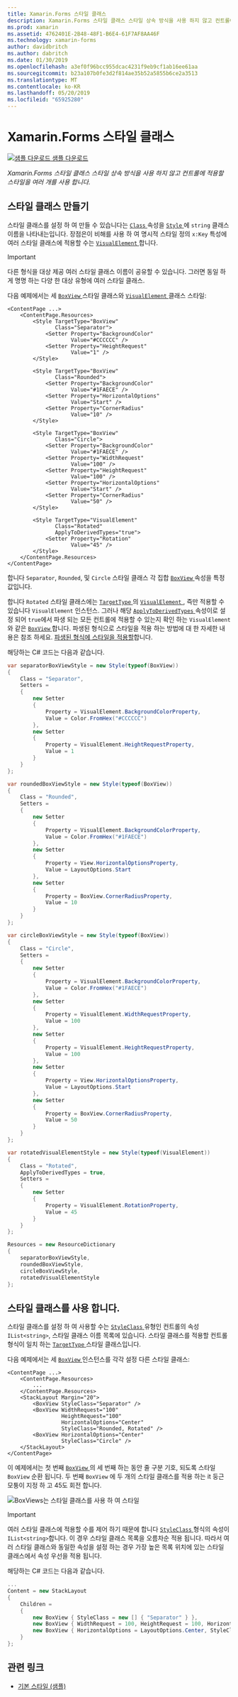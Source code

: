 ```yaml
---
title: Xamarin.Forms 스타일 클래스
description: Xamarin.Forms 스타일 클래스 스타일 상속 방식을 사용 하지 않고 컨트롤에 적용할 스타일을 여러 개를 사용 합니다.
ms.prod: xamarin
ms.assetid: 4762401E-2B48-48F1-B6E4-61F7AF8AA46F
ms.technology: xamarin-forms
author: davidbritch
ms.author: dabritch
ms.date: 01/30/2019
ms.openlocfilehash: a3ef0f96bcc955dcac4231f9eb9cf1ab16ee61aa
ms.sourcegitcommit: b23a107b0fe3d2f814ae35b52a5855b6ce2a3513
ms.translationtype: MT
ms.contentlocale: ko-KR
ms.lasthandoff: 05/20/2019
ms.locfileid: "65925280"
---
```

# <a name="xamarinforms-style-classes"></a>Xamarin.Forms 스타일 클래스

[![샘플 다운로드](~/media/shared/download.png) 샘플 다운로드](https://developer.xamarin.com/samples/xamarin-forms/UserInterface/Styles/BasicStyles/)

_Xamarin.Forms 스타일 클래스 스타일 상속 방식을 사용 하지 않고 컨트롤에 적용할 스타일을 여러 개를 사용 합니다._

## <a name="create-style-classes"></a>스타일 클래스 만들기

스타일 클래스를 설정 하 여 만들 수 있습니다는 [ `Class` ](xref:Xamarin.Forms.Style.Class) 속성을 [ `Style` ](xref:Xamarin.Forms.Style) 에 `string` 클래스 이름을 나타내는입니다. 장점은이 비해를 사용 하 여 명시적 스타일 정의 `x:Key` 특성에 여러 스타일 클래스에 적용할 수는 [ `VisualElement` ](xref:Xamarin.Forms.VisualElement)합니다.

> [!IMPORTANT]
> 다른 형식을 대상 제공 여러 스타일 클래스 이름이 공유할 수 있습니다. 그러면 동일 하 게 명명 하는 다양 한 대상 유형에 여러 스타일 클래스.

다음 예제에서는 세 [ `BoxView` ](xref:Xamarin.Forms.BoxView) 스타일 클래스와 [ `VisualElement` ](xref:Xamarin.Forms.VisualElement) 클래스 스타일:

```xaml
<ContentPage ...>
    <ContentPage.Resources>
        <Style TargetType="BoxView"
               Class="Separator">
            <Setter Property="BackgroundColor"
                    Value="#CCCCCC" />
            <Setter Property="HeightRequest"
                    Value="1" />
        </Style>

        <Style TargetType="BoxView"
               Class="Rounded">
            <Setter Property="BackgroundColor"
                    Value="#1FAECE" />
            <Setter Property="HorizontalOptions"
                    Value="Start" />
            <Setter Property="CornerRadius"
                    Value="10" />
        </Style>    

        <Style TargetType="BoxView"
               Class="Circle">
            <Setter Property="BackgroundColor"
                    Value="#1FAECE" />
            <Setter Property="WidthRequest"
                    Value="100" />
            <Setter Property="HeightRequest"
                    Value="100" />
            <Setter Property="HorizontalOptions"
                    Value="Start" />
            <Setter Property="CornerRadius"
                    Value="50" />
        </Style>

        <Style TargetType="VisualElement"
               Class="Rotated"
               ApplyToDerivedTypes="true">
            <Setter Property="Rotation"
                    Value="45" />
        </Style>        
    </ContentPage.Resources>
</ContentPage>
```

합니다 `Separator`, `Rounded`, 및 `Circle` 스타일 클래스 각 집합 [ `BoxView` ](xref:Xamarin.Forms.BoxView) 속성을 특정 값입니다.

합니다 `Rotated` 스타일 클래스에는 [ `TargetType` ](xref:Xamarin.Forms.Style.TargetType) 의 [ `VisualElement` ](xref:Xamarin.Forms.VisualElement), 즉만 적용할 수 있습니다 `VisualElement` 인스턴스. 그러나 해당 [ `ApplyToDerivedTypes` ](xref:Xamarin.Forms.Style.ApplyToDerivedTypes) 속성이로 설정 되어 `true`에서 파생 되는 모든 컨트롤에 적용할 수 있는지 확인 하는 `VisualElement`와 같은 [ `BoxView` ](xref:Xamarin.Forms.BoxView)합니다. 파생된 형식으로 스타일을 적용 하는 방법에 대 한 자세한 내용은 참조 하세요. [파생된 형식에 스타일을 적용할](implicit.md#apply-a-style-to-derived-types)합니다.

해당하는 C# 코드는 다음과 같습니다.

```csharp
var separatorBoxViewStyle = new Style(typeof(BoxView))
{
    Class = "Separator",
    Setters =
    {
        new Setter
        {
            Property = VisualElement.BackgroundColorProperty,
            Value = Color.FromHex("#CCCCCC")
        },
        new Setter
        {
            Property = VisualElement.HeightRequestProperty,
            Value = 1
        }
    }
};

var roundedBoxViewStyle = new Style(typeof(BoxView))
{
    Class = "Rounded",
    Setters =
    {
        new Setter
        {
            Property = VisualElement.BackgroundColorProperty,
            Value = Color.FromHex("#1FAECE")
        },
        new Setter
        {
            Property = View.HorizontalOptionsProperty,
            Value = LayoutOptions.Start
        },
        new Setter
        {
            Property = BoxView.CornerRadiusProperty,
            Value = 10
        }
    }
};

var circleBoxViewStyle = new Style(typeof(BoxView))
{
    Class = "Circle",
    Setters =
    {
        new Setter
        {
            Property = VisualElement.BackgroundColorProperty,
            Value = Color.FromHex("#1FAECE")
        },
        new Setter
        {
            Property = VisualElement.WidthRequestProperty,
            Value = 100
        },
        new Setter
        {
            Property = VisualElement.HeightRequestProperty,
            Value = 100
        },
        new Setter
        {
            Property = View.HorizontalOptionsProperty,
            Value = LayoutOptions.Start
        },
        new Setter
        {
            Property = BoxView.CornerRadiusProperty,
            Value = 50
        }
    }
};

var rotatedVisualElementStyle = new Style(typeof(VisualElement))
{
    Class = "Rotated",
    ApplyToDerivedTypes = true,
    Setters =
    {
        new Setter
        {
            Property = VisualElement.RotationProperty,
            Value = 45
        }
    }
};

Resources = new ResourceDictionary
{
    separatorBoxViewStyle,
    roundedBoxViewStyle,
    circleBoxViewStyle,
    rotatedVisualElementStyle
};
```

## <a name="consume-style-classes"></a>스타일 클래스를 사용 합니다.

스타일 클래스를 설정 하 여 사용할 수는 [ `StyleClass` ](xref:Xamarin.Forms.NavigableElement.StyleClass) 유형인 컨트롤의 속성 `IList<string>`, 스타일 클래스 이름 목록에 있습니다. 스타일 클래스를 적용할 컨트롤 형식이 일치 하는 [ `TargetType` ](xref:Xamarin.Forms.Style.TargetType) 스타일 클래스입니다.

다음 예제에서는 세 [ `BoxView` ](xref:Xamarin.Forms.BoxView) 인스턴스를 각각 설정 다른 스타일 클래스:

```xaml
<ContentPage ...>
    <ContentPage.Resources>
        ...
    </ContentPage.Resources>
    <StackLayout Margin="20">
        <BoxView StyleClass="Separator" />       
        <BoxView WidthRequest="100"
                 HeightRequest="100"
                 HorizontalOptions="Center"
                 StyleClass="Rounded, Rotated" />
        <BoxView HorizontalOptions="Center"
                 StyleClass="Circle" />
    </StackLayout>
</ContentPage>    
```

이 예제에서는 첫 번째 [ `BoxView` ](xref:Xamarin.Forms.BoxView) 의 세 번째 하는 동안 줄 구분 기호, 되도록 스타일 `BoxView` 순환 됩니다. 두 번째 `BoxView` 에 두 개의 스타일 클래스를 적용 하는 it 둥근 모퉁이 지정 하 고 45도 회전 합니다.

![](style-class-images/boxviews.png "BoxViews는 스타일 클래스를 사용 하 여 스타일")

> [!IMPORTANT]
> 여러 스타일 클래스에 적용할 수를 제어 하기 때문에 합니다 [ `StyleClass` ](xref:Xamarin.Forms.NavigableElement.StyleClass) 형식의 속성이 `IList<string>`합니다. 이 경우 스타일 클래스 목록을 오름차순 적용 됩니다. 따라서 여러 스타일 클래스와 동일한 속성을 설정 하는 경우 가장 높은 목록 위치에 있는 스타일 클래스에서 속성 우선을 적용 됩니다.

해당하는 C# 코드는 다음과 같습니다.

```csharp
...
Content = new StackLayout
{
    Children =
    {
        new BoxView { StyleClass = new [] { "Separator" } },
        new BoxView { WidthRequest = 100, HeightRequest = 100, HorizontalOptions = LayoutOptions.Center, StyleClass = new [] { "Rounded", "Rotated" } },
        new BoxView { HorizontalOptions = LayoutOptions.Center, StyleClass = new [] { "Circle" } }
    }
};
```

## <a name="related-links"></a>관련 링크

- [기본 스타일 (샘플)](https://developer.xamarin.com/samples/xamarin-forms/UserInterface/Styles/BasicStyles/)
